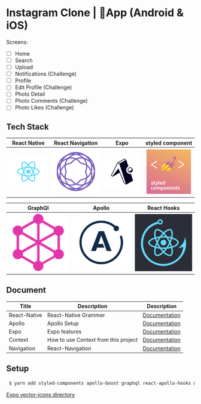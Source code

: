 # Instagram Clone | 📱App (Android & iOS)

Screens:

- [ ] Home
- [ ] Search
- [ ] Upload
- [ ] Notifications (Challenge)
- [ ] Profile
- [ ] Edit Profile (Challenge)
- [ ] Photo Detail
- [ ] Photo Comments (Challenge)
- [ ] Photo Likes (Challenge)

## Tech Stack

|                 React Native                  |              React Navigation               |                     Expo                     |                styled component                |
| :-------------------------------------------: | :-----------------------------------------: | :------------------------------------------: | :--------------------------------------------: |
| <img src="./Documents/react.png" width="200"> | <img src="./Documents/nav.png" width="200"> | <img src="./Documents/expo.png" width="200"> | <img src="./Documents/styled.png" width="200"> |

|                  GraphQl                   |                     Apollo                     |                  React Hooks                  |
| :----------------------------------------: | :--------------------------------------------: | :-------------------------------------------: |
| <img src="./Documents/gq.png" width="200"> | <img src="./Documents/apollo.png" width="200"> | <img src="./Documents/hooks.png" width="200"> |

## Document

| Title        | Description                          | Description                                |
| ------------ | ------------------------------------ | ------------------------------------------ |
| React-Native | React-Native Grammer                 | [Documentation](./Documents/Native.md)     |
| Apollo       | Apollo Setup                         | [Documentation](./Documents/Apollo.md)     |
| Expo         | Expo features                        | [Documentation](./Documents/Expo.md)       |
| Context      | How to use Context from this project | [Documentation](./Documents/Context.md)    |
| Navigation   | React-Navigation                     | [Documentation](./Documents/Navigation.md) |

## Setup

```bash
 $ yarn add styled-components apollo-boost graphql react-apollo-hooks @expo/vector-icons expo-font expo-asset apollo-cache-persist apollo-cache-inmemory react-navigation @react-navigation/native @react-navigation/stack @react-navigation/bottom-tabs react-native-reanimated react-native-gesture-handler react-native-screens react-native-safe-area-context @react-native-community/masked-view axios
```

[Expo vector-icons directory](https://icons.expo.fyi)
